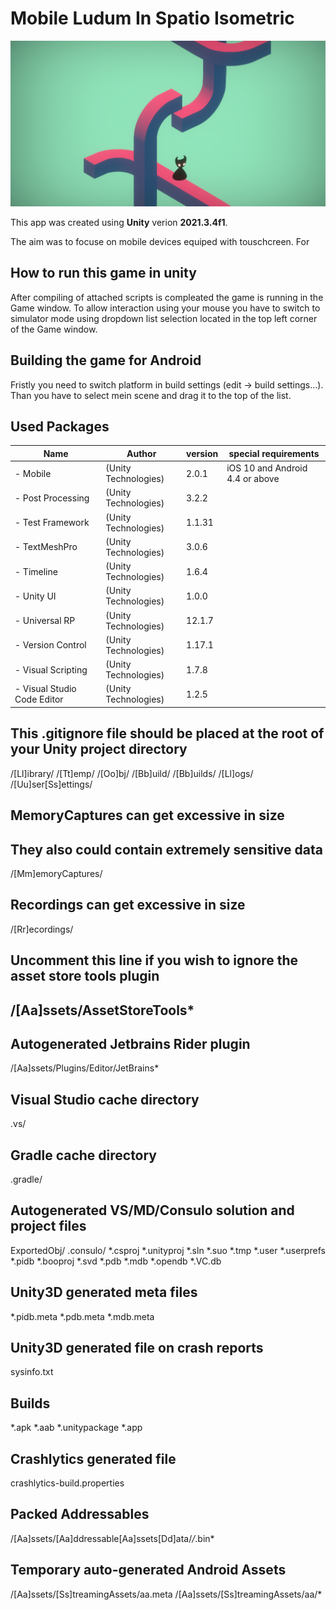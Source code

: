 # Mobile Ludum In Spatio Isometric

![alt game screenshoot](gameScreenshoot.png)

This app was created using **Unity** verion **2021.3.4f1**.

The aim was to focuse on mobile devices equiped with touschcreen. For 

## How to run this game in unity

After compiling of attached scripts is compleated the game is running in the Game window. To allow interaction using your mouse you have to switch to simulator mode using dropdown list selection located in the top left corner of the Game window.
## Building the game for Android

Fristly you need to switch platform in build settings (edit -> build settings...). Than you have to select mein scene and drag it to the top of the list.
## Used Packages

|Name   |Author  |version|special requirements|
|---|---|---|---|
|- Mobile    |(Unity Technologies)|2.0.1| iOS 10 and Android 4.4 or above|
|- Post Processing   |(Unity Technologies)|3.2.2| |
|- Test Framework    |(Unity Technologies)|1.1.31| |
|- TextMeshPro   |(Unity Technologies)|3.0.6|
|- Timeline  |(Unity Technologies)|1.6.4| |
|- Unity UI  |(Unity Technologies)|1.0.0| |
|- Universal RP  |(Unity Technologies)|12.1.7| |
|- Version Control   |(Unity Technologies)|1.17.1| |
|- Visual Scripting  |(Unity Technologies)|1.7.8| |
|- Visual Studio Code Editor |(Unity Technologies)|1.2.5| |

## This .gitignore file should be placed at the root of your Unity project directory

/[Ll]ibrary/
/[Tt]emp/
/[Oo]bj/
/[Bb]uild/
/[Bb]uilds/
/[Ll]ogs/
/[Uu]ser[Ss]ettings/

## MemoryCaptures can get excessive in size

## They also could contain extremely sensitive data

/[Mm]emoryCaptures/

## Recordings can get excessive in size

/[Rr]ecordings/

## Uncomment this line if you wish to ignore the asset store tools plugin

## /[Aa]ssets/AssetStoreTools*

## Autogenerated Jetbrains Rider plugin

/[Aa]ssets/Plugins/Editor/JetBrains*

## Visual Studio cache directory

.vs/

## Gradle cache directory

.gradle/

## Autogenerated VS/MD/Consulo solution and project files

ExportedObj/
.consulo/
*.csproj
*.unityproj
*.sln
*.suo
*.tmp
*.user
*.userprefs
*.pidb
*.booproj
*.svd
*.pdb
*.mdb
*.opendb
*.VC.db

## Unity3D generated meta files

*.pidb.meta
*.pdb.meta
*.mdb.meta

## Unity3D generated file on crash reports

sysinfo.txt

## Builds

*.apk
*.aab
*.unitypackage
*.app

## Crashlytics generated file

crashlytics-build.properties

## Packed Addressables

/[Aa]ssets/[Aa]ddressable[Aa]ssets[Dd]ata/*/*.bin*

## Temporary auto-generated Android Assets

/[Aa]ssets/[Ss]treamingAssets/aa.meta
/[Aa]ssets/[Ss]treamingAssets/aa/*
